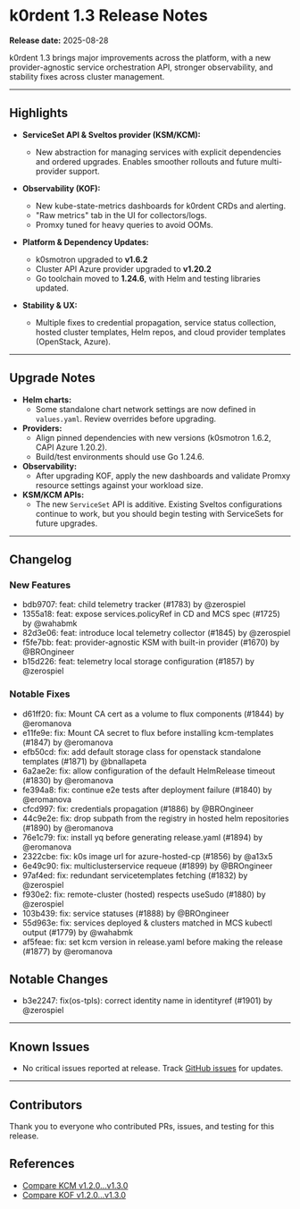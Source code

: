 # k0rdent 1.3 Release Notes
**Release date:** 2025-08-28

k0rdent 1.3 brings major improvements across the platform, with a new provider-agnostic service orchestration API, stronger observability, and stability fixes across cluster management.

---

## Highlights
- **ServiceSet API & Sveltos provider (KSM/KCM):** 
    - New abstraction for managing services with explicit dependencies and ordered upgrades. Enables smoother rollouts and future multi-provider support.

- **Observability (KOF):**  
    - New kube-state-metrics dashboards for k0rdent CRDs and alerting.  
    - "Raw metrics" tab in the UI for collectors/logs.  
    - Promxy tuned for heavy queries to avoid OOMs.

- **Platform & Dependency Updates:**  
    - k0smotron upgraded to **v1.6.2**  
    - Cluster API Azure provider upgraded to **v1.20.2**  
    - Go toolchain moved to **1.24.6**, with Helm and testing libraries updated.

- **Stability & UX:** 
    - Multiple fixes to credential propagation, service status collection, hosted cluster templates, Helm repos, and cloud provider templates (OpenStack, Azure).

---

## Upgrade Notes
- **Helm charts:**  
   - Some standalone chart network settings are now defined in `values.yaml`. Review overrides before upgrading.
- **Providers:**  
   - Align pinned dependencies with new versions (k0smotron 1.6.2, CAPI Azure 1.20.2).  
   - Build/test environments should use Go 1.24.6.
- **Observability:**  
   - After upgrading KOF, apply the new dashboards and validate Promxy resource settings against your workload size.
- **KSM/KCM APIs:**  
   - The new `ServiceSet` API is additive. Existing Sveltos configurations continue to work, but you should begin testing with ServiceSets for future upgrades.

---

## Changelog

### New Features
- bdb9707: feat: child telemetry tracker (#1783) by @zerospiel
- 1355a18: feat: expose services.policyRef in CD and MCS spec (#1725) by @wahabmk
- 82d3e06: feat: introduce local telemetry collector (#1845) by @zerospiel
- f5fe7bb: feat: provider-agnostic KSM with built-in provider (#1670) by @BROngineer
- b15d226: feat: telemetry local storage configuration (#1857) by @zerospiel

### Notable Fixes
- d61ff20: fix: Mount CA cert as a volume to flux components (#1844) by @eromanova
- e11fe9e: fix: Mount CA secret to flux before installing kcm-templates (#1847) by @eromanova
- efb50cd: fix: add default storage class for openstack standalone templates (#1871) by @bnallapeta
- 6a2ae2e: fix: allow configuration of the default HelmRelease timeout (#1830) by @eromanova
- fe394a8: fix: continue e2e tests after deployment failure (#1840) by @eromanova
- cfcd997: fix: credentials propagation (#1886) by @BROngineer
- 44c9e2e: fix: drop subpath from the registry in hosted helm repositories (#1890) by @eromanova
- 76e1c79: fix: install yq before generating release.yaml (#1894) by @eromanova
- 2322cbe: fix: k0s image url for azure-hosted-cp (#1856) by @a13x5
- 6e49c90: fix: multiclusterservice requeue (#1899) by @BROngineer
- 97af4ed: fix: redundant servicetemplates fetching (#1832) by @zerospiel
- f930e2: fix: remote-cluster (hosted) respects useSudo (#1880) by @zerospiel
- 103b439: fix: service statuses (#1888) by @BROngineer
- 55d963e: fix: services deployed & clusters matched in MCS kubectl output (#1779) by @wahabmk
- af5feae: fix: set kcm version in release.yaml before making the release (#1877) by @eromanova

## Notable Changes 
- b3e2247: fix(os-tpls): correct identity name in identityref (#1901) by @zerospiel

---

## Known Issues
- No critical issues reported at release. Track [GitHub issues](https://github.com/k0rdent/kcm/issues) for updates.

---

## Contributors
Thank you to everyone who contributed PRs, issues, and testing for this release.

## References
- [Compare KCM v1.2.0...v1.3.0](https://github.com/k0rdent/kcm/compare/v1.2.0...v1.3.0)  
- [Compare KOF v1.2.0...v1.3.0](https://github.com/k0rdent/kof/compare/v1.2.0...v1.3.0)  
